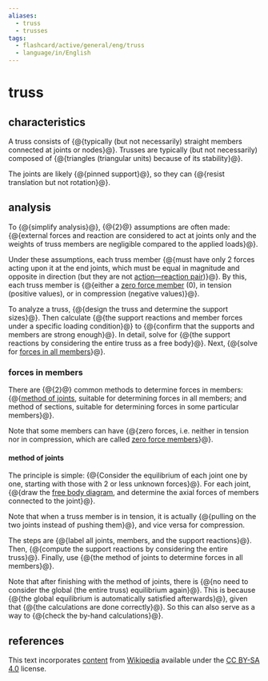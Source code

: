 ```yaml
---
aliases:
  - truss
  - trusses
tags:
  - flashcard/active/general/eng/truss
  - language/in/English
---
```


# truss

## characteristics

A truss consists of {@{typically (but not necessarily) straight members connected at joints or nodes}@}. Trusses are typically (but not necessarily) composed of {@{triangles (triangular units) because of its stability}@}. <!--SR:!2026-09-23,652,330!2026-06-25,582,330-->

The joints are likely {@{pinned support}@}, so they can {@{resist translation but not rotation}@}. <!--SR:!2025-05-03,268,330!2025-05-04,269,330-->

## analysis

To {@{simplify analysis}@}, {@{2}@} assumptions are often made: {@{external forces and reaction are considered to act at joints only and the weights of truss members are negligible compared to the applied loads}@}. <!--SR:!2026-11-13,692,330!2028-01-03,1029,350!2026-04-08,507,310-->

Under these assumptions, each truss member {@{must have only 2 forces acting upon it at the end joints, which must be equal in magnitude and opposite in direction (but they are not [action—reaction pair](reaction%20(physics).md))}@}. By this, each truss member is {@{either a [zero force member](zero%20force%20member.md) (0), in tension (positive values), or in compression (negative values)}@}. <!--SR:!2027-03-09,733,330!2026-08-09,617,330-->

To analyze a truss, {@{design the truss and determine the support sizes}@}. Then calculate {@{the support reactions and member forces under a specific loading condition}@} to {@{confirm that the supports and members are strong enough}@}. In detail, solve for {@{the support reactions by considering the entire truss as a free body}@}. Next, {@{solve for [forces in all members](#forces%20in%20members)}@}. <!--SR:!2027-02-18,755,330!2028-03-12,1083,350!2028-04-16,1110,350!2027-03-30,795,330!2025-06-13,301,330-->

### forces in members

There are {@{2}@} common methods to determine forces in members: {@{[method of joints](#method%20of%20joints), suitable for determining forces in all members; and method of sections, suitable for determining forces in some particular members}@}. <!--SR:!2028-07-29,1193,350!2026-08-28,584,310-->

Note that some members can have {@{zero forces, i.e. neither in tension nor in compression, which are called [zero force members](zero%20force%20member.md)}@}. <!--SR:!2025-04-27,264,330-->

#### method of joints

The principle is simple: {@{Consider the equilibrium of each joint one by one, starting with those with 2 or less unknown forces}@}. For each joint, {@{draw the [free body diagram](free%20body%20diagram.md), and determine the axial forces of members connected to the joint}@}. <!--SR:!2026-10-06,611,310!2028-04-29,1118,350-->

Note that when a truss member is in tension, it is actually {@{pulling on the two joints instead of pushing them}@}, and vice versa for compression. <!--SR:!2025-06-16,304,330-->

The steps are {@{label all joints, members, and the support reactions}@}. Then, {@{compute the support reactions by considering the entire truss}@}. Finally, use {@{the method of joints to determine forces in all members}@}. <!--SR:!2027-05-05,820,330!2028-05-12,1130,350!2026-04-20,488,310-->

Note that after finishing with the method of joints, there is {@{no need to consider the global (the entire truss) equilibrium again}@}. This is because {@{the global equilibrium is automatically satisfied afterwards}@}, given that {@{the calculations are done correctly}@}. So this can also serve as a way to {@{check the by-hand calculations}@}. <!--SR:!2028-06-25,1165,350!2027-12-05,1005,350!2027-05-01,824,330!2026-01-12,445,310-->

## references

This text incorporates [content](https://en.wikipedia.org/wiki/truss) from [Wikipedia](Wikipedia.md) available under the [CC BY-SA 4.0](https://creativecommons.org/licenses/by-sa/4.0/) license.
